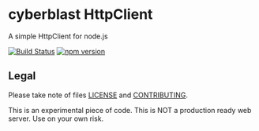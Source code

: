 # cyberblast HttpClient

A simple HttpClient for node.js

[![Build Status](https://travis-ci.com/cyberblast/httpclient.svg?branch=dev)](https://travis-ci.com/cyberblast/HttpClient.svg?branch=dev)
[![npm version](https://badge.fury.io/js/%40cyberblast%2Fhttpclient.svg)](https://badge.fury.io/js/%40cyberblast%2Fhttpclient)

## Legal

Please take note of files [LICENSE](https://raw.githubusercontent.com/cyberblast/httpclient/master/LICENSE) and [CONTRIBUTING](https://raw.githubusercontent.com/cyberblast/httpclient/master/CONTRIBUTING).

This is an experimental piece of code. This is NOT a production ready web server. Use on your own risk.
